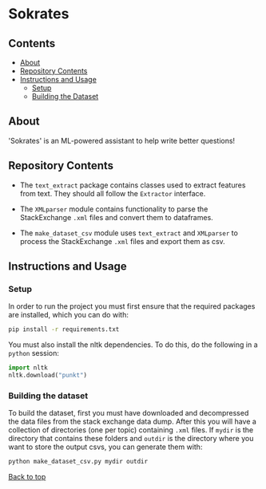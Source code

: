 # Sokrates

## Contents

* [About](#about)
* [Repository Contents](#repository-contents)
* [Instructions and Usage](#instructions-and-usage)
  * [Setup](#setup)
  * [Building the Dataset](#building-the-dataset)

## About
'Sokrates' is an ML-powered assistant to help write better questions!

## Repository Contents

- The `text_extract` package contains classes used to extract features from 
  text. They should all follow the `Extractor` interface.

- The `XMLparser` module contains functionality to parse the StackExchange `.xml`
  files and convert them to dataframes.

- The `make_dataset_csv` module uses `text_extract` and `XMLparser` to process the
  StackExchange `.xml` files and export them as csv.

## Instructions and Usage

### Setup
In order to run the project you must first ensure that the required packages
are installed, which you can do with:
```bash
pip install -r requirements.txt
```
You must also install the nltk dependencies. To do this, do the following in a
`python` session:
```python
import nltk
nltk.download("punkt")
```

### Building the dataset
To build the dataset, first you must have downloaded and decompressed the data files
from the stack exchange data dump. After this you will have a collection of directories
(one per topic) containing `.xml` files. If `mydir` is the directory that contains these
folders and `outdir` is the directory where you want to store the output csvs, you can 
generate them with:
```bash
python make_dataset_csv.py mydir outdir
```


[Back to top](#sokrates)
